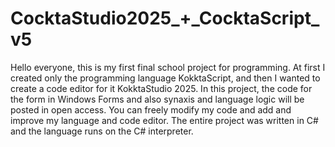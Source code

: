 # CocktaStudio2025_+_CocktaScript_v5

Hello everyone, this is my first final school project for programming. At first I created only the programming language KokktaScript, and then I wanted to create a code editor for it KokktaStudio 2025. In this project, the code for the form in Windows Forms and also synaxis and language logic will be posted in open access. You can freely modify my code and add and improve my language and code editor. The entire project was written in C# and the language runs on the C# interpreter.

